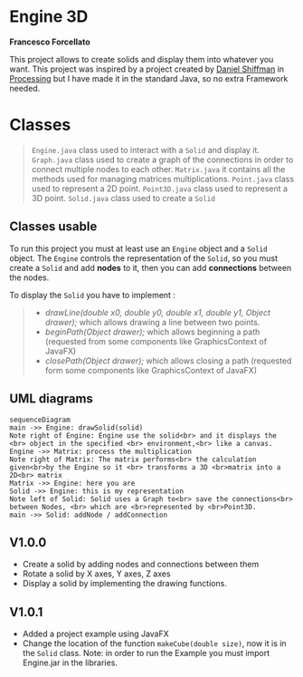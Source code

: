 # Engine 3D
**Francesco Forcellato**

This project allows to create solids and display them into whatever you want.
This project was inspired by a project created by [Daniel Shiffman](https://thecodingtrain.com/CodingChallenges/112-3d-rendering) in [Processing](https://processing.org/) but I have made it in the standard Java, so no extra Framework needed.


# Classes
> ``Engine.java`` class used to interact with a ``Solid`` and display it.
> ``Graph.java`` class used to create a graph of the connections in order to connect multiple nodes to each other.
> ``Matrix.java`` it contains all the methods used for managing matrices multiplications.
> ``Point.java`` class used to represent a 2D point.
> ``Point3D.java`` class used to represent a 3D point.
> ``Solid.java`` class used to create a ``Solid``


## Classes usable
To run this project you must at least use an ``Engine`` object and a ``Solid`` object. The ``Engine`` controls the representation of the ``Solid``, so you must create a ``Solid`` and add **nodes** to it, then you can add **connections** between the nodes.

To display the ``Solid`` you have to implement :
>- _drawLine(double x0, double y0, double x1, double y1, Object drawer);_ which allows drawing a line between two points.
>- _beginPath(Object drawer);_ which allows beginning a path (requested from some components like GraphicsContext of JavaFX)
>- _closePath(Object drawer);_ which allows closing a path (requested form some components like GraphicsContext of JavaFX)


## UML diagrams
```mermaid
sequenceDiagram
main ->> Engine: drawSolid(solid)
Note right of Engine: Engine use the solid<br> and it displays the <br> object in the specified <br> environment,<br> like a canvas.
Engine ->> Matrix: process the multiplication
Note right of Matrix: The matrix performs<br> the calculation given<br>by the Engine so it <br> transforms a 3D <br>matrix into a 2D<br> matrix
Matrix ->> Engine: here you are
Solid ->> Engine: this is my representation
Note left of Solid: Solid uses a Graph to<br> save the connections<br> between Nodes, <br> which are <br>represented by <br>Point3D.
main ->> Solid: addNode / addConnection
```
## V1.0.0
* Create a solid by adding nodes and connections between them
* Rotate a solid by X axes, Y axes, Z axes
* Display a solid by implementing the drawing functions.

## V1.0.1
* Added  a project example using JavaFX
* Change the location of the function ``makeCube(double size)``, now it is in the ``Solid`` class.
Note: in order to run the Example you must import Engine.jar in the libraries.
<!--stackedit_data:
eyJoaXN0b3J5IjpbNTQ4NTI0OTk0LC0xNzg3MTQ3NzI3LC0xOT
AzNjkwOTg3XX0=
-->